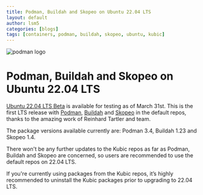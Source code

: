 ```yaml
---
title: Podman, Buildah and Skopeo on Ubuntu 22.04 LTS
layout: default
author: lsm5
categories: [blogs]
tags: [containers, podman, buildah, skopeo, ubuntu, kubic]
---
```


![podman logo](../static/vectors/raw/podman.svg)

# Podman, Buildah and Skopeo on Ubuntu 22.04 LTS

[Ubuntu 22.04 LTS Beta](https://releases.ubuntu.com/jammy/) is available for testing as of March 31st.
This is the first LTS release with [Podman](https://packages.ubuntu.com/jammy/podman),
[Buildah](https://packages.ubuntu.com/jammy/buildah) and [Skopeo](https://packages.ubuntu.com/jammy/skopeo) in
the default repos, thanks to the amazing work of Reinhard Tartler and team.

The package versions available currently are: Podman 3.4, Buildah 1.23 and Skopeo 1.4.

There won't be any further updates to the Kubic repos as far as Podman, Buildah and Skopeo are concerned,
so users are recommended to use the default repos on 22.04 LTS.

If you're currently using packages from the Kubic repos, it’s highly recommended to uninstall the Kubic
packages prior to upgrading to 22.04 LTS.
